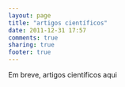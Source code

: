 ```yaml
---
layout: page
title: "artigos científicos"
date: 2011-12-31 17:57
comments: true
sharing: true
footer: true
---
```

Em breve, artigos científicos aqui
